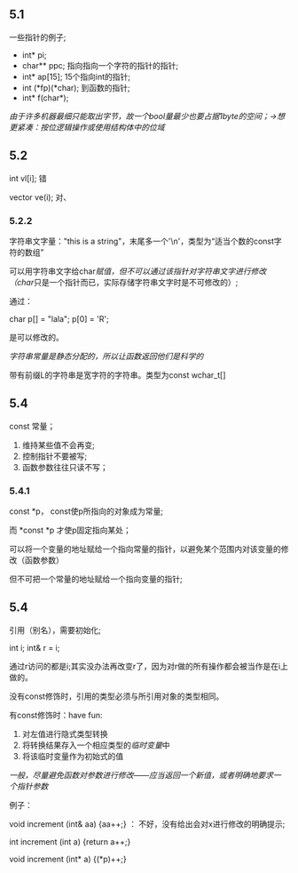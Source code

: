 ## 5.1
一些指针的例子;
* int* pi;
* char** ppc; 指向指向一个字符的指针的指针;
* int* ap[15]; 15个指向int的指针;
* int (\*fp)(\*char); 到函数的指针;
* int\* f(char\*);

*由于许多机器最细只能取出字节，故一个bool量最少也要占据1byte的空间；->想更紧凑：按位逻辑操作或使用结构体中的位域*

## 5.2
int vl[i]; 错

vector<int> ve(i); 对、

### 5.2.2
字符串文字量："this is a string"，末尾多一个'\n'，类型为“适当个数的const字符的数组”

可以用字符串文字给char*赋值，但不可以通过该指针对字符串文字进行修改（char*只是一个指针而已，实际存储字符串文字时是不可修改的）;

通过：

char p[] = "lala";
p[0] = 'R';

是可以修改的。

*字符串常量是静态分配的，所以让函数返回他们是科学的*

带有前缀L的字符串是宽字符的字符串。类型为const wchar_t[]

## 5.4
const 常量；

1. 维持某些值不会再变;
2. 控制指针不要被写;
3. 函数参数往往只读不写；

### 5.4.1
const \*p， const使p所指向的对象成为常量;

而 \*const \*p 才使p固定指向某处；

可以将一个变量的地址赋给一个指向常量的指针，以避免某个范围内对该变量的修改（函数参数）

但不可把一个常量的地址赋给一个指向变量的指针;

## 5.4
引用（别名），需要初始化;

int i;
int& r = i;

通过r访问的都是i;其实没办法再改变r了，因为对r做的所有操作都会被当作是在i上做的。

没有const修饰时，引用的类型必须与所引用对象的类型相同。

有const修饰时：have fun:

1. 对左值进行隐式类型转换
2. 将转换结果存入一个相应类型的*临时变量*中
3. 将该临时变量作为初始式的值

*一般，尽量避免函数对参数进行修改——应当返回一个新值，或者明确地要求一个指针参数*

例子：

void increment (int& aa) {aa++;} ： 不好，没有给出会对x进行修改的明确提示;

int increment (int a) {return a++;}

void increment (int* a) {(\*p)++;}
